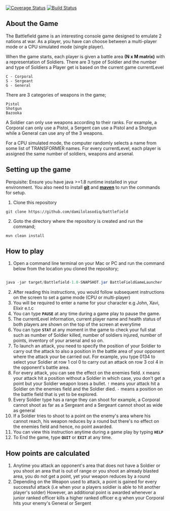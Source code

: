 [![Coverage Status](https://coveralls.io/repos/github/damilolasodiq/battlefield/badge.svg)](https://coveralls.io/github/damilolasodiq/battlefield)
[![Build Status](https://travis-ci.org/damilolasodiq/battlefield.svg?branch=master)](https://travis-ci.org/damilolasodiq/battlefield)

About the Game
--------------
The Battlefield game is an interesting console game designed to emulate 2 nations at war.
As a player, you have can choose between a multi-player mode or a CPU simulated mode (single player).

When the game starts, each player is given a battle area **(N x M matrix)** with a representation of Soldiers. There are 3 type of Soldier and the number and type of Soldiers a Player get is based on the current game currentLevel

    C - Corporal
    S - Sergeant
    G - General

There are 3 categories of weapons in the game;
 
    Pistol
    Shotgun
    Bazooka
A Soldier can only use weapons according to their ranks.
For example, a Corporal can only use a Pistol, a Sergent can use a Pistol and a Shotgun while a General can use any of the 3 weapons.

For a CPU simulated mode, the computer randomly selects a name from some list of TRANSFORMER names.
For every currentLevel, each player is assigned the same number of soldiers, weapons and arsenal.

Setting up the game
-------------------
Perquisite: Ensure you have java >=1.8 runtime installed in your environment. You also need to install **[git](https://git-scm.com/downloads)** and **[maven](https://maven.apache.org/download.cgi
)** to run the commands for setup.
1)  Clone this repository
```
git clone https://github.com/damilolasodiq/battlefield
```
2)  Goto the directory where the repository is created and run the command;
```
mvn clean install
```        
How to play
-----------
1) Open a command line terminal on your Mac or PC and run the command below from the location you cloned the repository;

```java

java -jar target/Battlefield-1.0-SNAPSHOT.jar BattleFieldGameLauncher
```        

2) After reading this instructions, you would follow subsequent instructions on the screen to set a game mode (CPU or multi-player)
3) You will be required to enter a name for your character e.g John, Xavi, Elixir e.t.c
4) You can type **`PAUSE`** at any time during a game play to pause the game.
5) The currentLevel information, current player name and health status of both players are shown on the top of the screen at everytime
6) You can type **`STAT`** at any moment in the game to check your full stat such as number of Soldier killed, number of soldiers injured,
number of points, inventory of your arsenal and so on.
7) To launch an attack, you need to specify the position of your Soldier to carry out the attack to also a position in the battle area
of your opponent where the attack your be carried out. For example, you type 0134 to select your Soldier at row 1 col 0 to carry out
an attack on row 3 col 4 in the opponent's battle area.
8) For every attack, you can see the effect on the enemies field.
    `X` means your attack hit a position without a Soldier in which case, you don't get a point but your Soldier weapon loses a bullet.
    `!` means your attack hit a Soldier on the enemies field and the Soldier died.
    `-` means a position on the battle field that is yet to be explored.
9) Every Soldier type has a range they can shoot for example, a Corporal cannot shoot as far as a Sergeant and a Sergeant cannot shoot as wide as general
10) If a Soldier tries to shoot to a point on the enemy's area where his cannot reach, his weapon reduces by a round but there's no effect on the enemies field
and hence, no point awarded.
11) You can view this instruction anytime during a game play by typing **`HELP`**
12) To End the game, type **`QUIT`** or **`EXIT`** at any time.


How points are calculated
-------------------------
1)  Anytime you attack an opponent's area that does not have a Soldier or you shoot an area that is out of range or you shoot an already blasted area,
you do not get a point, yet your weapon reduces by a round
2)  Depending on the Weapon used to attack, a point is gained for every successful attack (i.e when your a players soldier is able to hit another player's solder)
However, an additional point is awarded whenever a junior ranked officer kills a higher ranked officer e.g when your Corporal hits your enemy's General or Sergent
